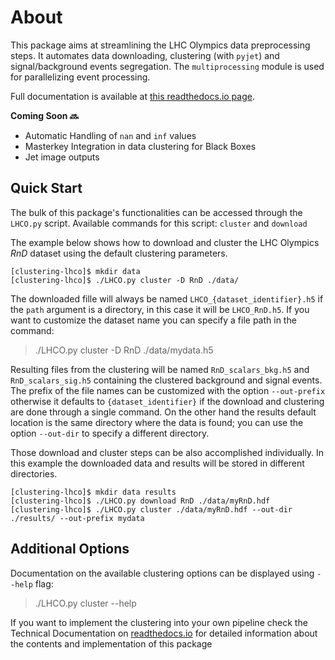 # About

This package aims at streamlining the LHC Olympics data preprocessing steps. It automates data downloading, clustering (with `pyjet`) and signal/background events segregation. The `multiprocessing` module is used for parallelizing event processing.

Full documentation is available at [this readthedocs.io page](https://clustering-lhco.readthedocs.io/en/latest/).

**Coming Soon 🔜**
- Automatic Handling of `nan` and `inf` values
- Masterkey Integration in data clustering for Black Boxes
- Jet image outputs

## Quick Start
The bulk of this package's functionalities can be accessed through the `LHCO.py` script. Available commands for this script: `cluster` and `download`

The example below shows how to download and cluster the LHC Olympics *RnD* dataset using the default clustering parameters. 

    [clustering-lhco]$ mkdir data
    [clustering-lhco]$ ./LHCO.py cluster -D RnD ./data/

The downloaded fille will always be named `LHCO_{dataset_identifier}.h5` if the `path` argument is a directory, in this case it will be `LHCO_RnD.h5`. If you want to customize the dataset name you can specify a file path in the command:
>./LHCO.py cluster -D RnD ./data/mydata.h5

Resulting files from the clustering will be named `RnD_scalars_bkg.h5` and `RnD_scalars_sig.h5` containing the clustered background and signal events. The prefix of the file names can be customized with the option `--out-prefix` otherwise it defaults to `{dataset_identifier}` if the download and clustering are done through a single command. On the other hand the results default location is the same directory where the data is found; you can use the option `--out-dir` to specify a different directory.

Those download and cluster steps can be also accomplished individually. In this example the downloaded data and results will be stored in different directories.

    [clustering-lhco]$ mkdir data results
    [clustering-lhco]$ ./LHCO.py download RnD ./data/myRnD.hdf
    [clustering-lhco]$ ./LHCO.py cluster ./data/myRnD.hdf --out-dir ./results/ --out-prefix mydata



## Additional Options

Documentation on the available clustering options can be displayed using `--help` flag:
> ./LHCO.py cluster --help

If you want to implement the clustering into your own pipeline check the Technical Documentation on [readthedocs.io](https://clustering-lhco.readthedocs.io/en/latest/LHCO.html) for detailed information about the contents and implementation of this package
